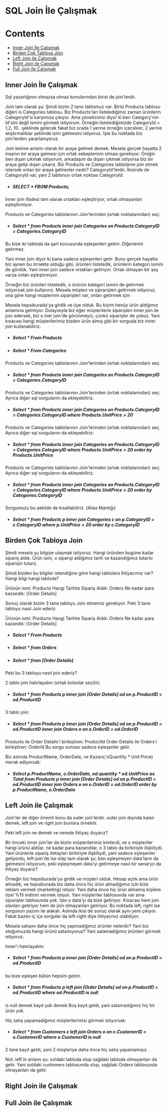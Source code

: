 # SQL Join İle Çalışmak

# Contents
* [Inner Join İle Çalışmak](#inner-join)
* [Birden Çok Tabloya Join](#coklu-join)
* [Left Join ile Çalışmak](#left-join)
* [Right Join ile Çalışmak](#right-join)
* [Full Join ile Çalışmak](#full-join)

## Inner Join İle Çalışmak <a name="inner-join"></a>
Sql yazarlığının olmazsa olmaz konularından birisi de join'lerdir. 

Join tam olarak şu: Şimdi bizim 2 tane tablomuz var. Birisi Products tablosu diğeri is Categories tablosu. Biz Products'ları listelediğimiz zaman ürünlerin CategoryId'si karşımıza çıkıyor. Ama yöneticimiz diyor ki ben Category'nin Id'sini değil ismini görmek istiyorum. Örneğin listelediğimizde CategoryId = 1,2, 10.. şeklinde gelecek fakat biz orada 1 yerine örneğin içecekler, 2 yerine atıştırmalıklar şeklinde isim gelmesini istiyoruz. İşte bu noktada biz join'lerden yararlanıyoruz. 

Join kelime anlamı olarak bir araya gelmek demek. Mesela gerçek hayatta 2 insanın bir araya gelmesi için ortak sebeplerinin olması gerekiyor. Öreğin ben dışarı çıkmak istiyorum, arkadaşım da dışarı çıkmak istiyorsa biz bir araya gelip dışarı çıkarız. Biz Products ve Categories tablolarını join etmek istersek onları bir araya getirenler nedir? CategoryId'lerdir. İkisinde de CategoryId var, yani 
2 tablonun ortak noktası CategoryId. 

- ##### SELECT * FROM Products;

İnner join ifadesi tam olarak ortakları eşleştiriyor, ortak olmayanları eşleştirmiyor. 

Products ve Categories tablolarının Join'lerinden (ortak noktalarından) seç: 
- ##### Select * from Products inner join Categories on Products.CategoryID = Categories.CategoryID

Bu bize iki tabloda da şart konusunda eşleşenleri getirir. Diğerlerini getirmez.

Yani inner join diyor ki bana sadece eşleşenleri getir. Bunu gerçek hayatta biz aynen bu örnekte olduğu gibi, ürünleri listeledik, ürünlerin kategori ismini de gördük. Yani inner join sadece ortakları getiriyor. Ortak olmayan bir şey varsa onları eşleştirmiyor.

Örneğin biz ürünleri listeledik, o ürünün kategori ismini de getirmek istiyorsak join kullanırız. Mesela müşteri ve siprarişleri
getirmek istiyoruz, ona göre hangi müşterinin siparişleri var, onları getirmek için 

Mesela hepsiburada'ya girdik ve üye olduk. Bu bizim henüz ürün aldığımız anlamına gelmiyor. Dolayısıyla biz eğer müşterilerle siparişleri inner join ile join edersek, biz o iner join'de görünmeyiz, çünkü siparişler de yokuz. Yani kısacası hangi müşterilerimiz bizden ürün almış gibi bir sorguda biz inner join kullanabiliriz. 

- ##### Select * From Products

- ##### Select * From Categories

Products ve Categories tablolarının Join'lerinden (ortak noktalarından) seç: 
- ##### Select * from Products inner join Categories on Products.CategoryID = Categories.CategoryID

Products ve Categories tablolarının Join'lerinden (ortak noktalarından) seç:  Ayrıca diğer sql sorgularını da ekleyebiliriz.
- ##### Select * from Products inner join Categories on Products.CategoryID = Categories.CategoryID where Products.UnitPrice > 20

Products ve Categories tablolarının Join'lerinden (ortak noktalarından) seç. Ayrıca diğer sql sorgularını da ekleyebiliriz:
- ##### Select * from Products inner join Categories on Products.CategoryID = Categories.CategoryID where Products.UnitPrice > 20 order by Products.UnitPrice

Products ve Categories tablolarının Join'lerinden (ortak noktalarından) seç: Ayrıca diğer sql sorgularını da ekleyebiliriz.
- ##### Select * from Products inner join Categories on Products.CategoryID = Categories.CategoryID where Products.UnitPrice > 20 order by Categories.CategoryID

Sorgumuzu bu şekilde de kısaltabiliriz. (Alias Mantığı)
- ##### Select * from Products p inner join Categories c on p.CategoryID = c.CategoryID where p.UnitPrice > 20 order by c.CategoryID

## Birden Çok Tabloya Join <a name="coklu-join"></a>
Şimdi mesela şu bilgiye ulaşmak istiyoruz. Hangi üründen bugüne kadar sipariş aldık. Ürün ismi, o siparişi aldığımız tarih ve kazandığımız tutar(o siparişin tutarı).

Şimdi bizden bu bilgiler istendiğine göre hangi tablolara ihtiyacımız var? Hangi bilgi hangi tabloda?

Ürünün ismi: Products
Hangi Tarihte Sipariş Aldık: Orders
Ne kadar para kazandık: [Order Details]

Sonuç olarak bizim 3 tane tabloyu Join etmemiz gerekiyor. Peki 3 tane tabloyu nasıl Join ederiz

Ürünün ismi: Products
Hangi Tarihte Sipariş Aldık: Orders
Ne kadar para kazandık: [Order Details]

- ##### Select * From Products

- ##### Select * from Orders

- ##### Select * from [Order Details]

Peki bu 3 tabloyu nasıl join ederiz?

2 tablo join hatırlayalım (ortak kolonlar seçilir):
- ##### Select * from Products p inner join [Order Details] od on p.ProductID = od.ProductID 

3 tablo join: 
- ##### Select * from Products p inner join [Order Details] od on p.ProductID = od.ProductID inner join Orders o  on o.OrderID = od.OrderID

Products ile Order Details'i birleştiren: ProductId
Order Details ile Orders'ı birleştiren: OrderId
Bu sorgu sonrası sadece eşleşenler gelir. 


Biz aslında ProductName, OrderDate, ve Kazanç'ı(Quantity * Unit Price) merak ediyorsak:
- ##### Select p.ProductName, o.OrderDate, od.quantity * od.UnitPrice as Total  from Products p inner join [Order Details] od on p.ProductID = od.ProductID inner join Orders o on o.OrderID = od.OrderID order by p.ProductName, o.OrderDate

## Left Join ile Çalışmak <a name="left-join"></a>

Join'ler de diğer önemli konu da outer join'lerdir. outer join dışında kalan demek, left join ve right join bunlara örnektir. 

Peki left join ne demek ve nerede ihtiyaç duyarız? 

Bir önceki inner join'ler de bizim müşterilerimiz kimlerdi, ve o müşteriler hangi ürünü aldılar, ne kadar para kazandılar, o 3 tablo da birbiriyle ilişkiliydi. Yani ürünlerle sipariş detayları birbiriyle ilişkiliydi, yani sadece eşleşenler geliyordu, left-join'de ise olay tam olarak şu; ben eşleşmeyen data'ların da gelmesini istiyorum, peki eşleşmeyen data'yı getirmeye nasıl bir senaryo da ihtiyaç duyarız?

Örneğin biz hepsiburada'ya girdik ve müşteri olduk. Hesap açtık ama ürün almadık, ve hepsiburada biz daha önce hiç ürün almadığımız için bize reklam vermek (marketing) istiyor. Yani daha önce hiç ürün almamış kişilere özel %15 indirim vermek istiyor. Yani müşteriler tablosunda var ama siparişler tablosunda yok. İşte o data'yı da bize getiriyor. Kısacası hem join olanları getiriyor hem de join olmayanları getiriyor. Bu noktada left, right ise sorgunun yazımı ile alakalı. Aslında ikisi de sonuç olarak aynı yere çıkıyor. Fakat bazen iç içe sorgular da left-right diye ihtiyacmız olabiliyor. 


Mesela satışını daha önce hiç yapmadığımız ürünler nelerdir? Yani biz stoğumuzda hangi ürünü satamıyoruz?
Yani satamadığımız ürünleri görmek istiyoruz. 

Inner'ı hatırlayalım:
- ##### Select * from Products p inner join [Order Details] od on p.ProductID = od.ProductID
bu bize eşleşen bütün hepsini getirir.

- ##### Select * from Products p left join [Order Details] od on p.ProductID = od.ProductID where od.ProductID is null 
is null demek kayıt yok demek
Boş kayıt geldi, yani satamadığımız hiç bir ürün yok. 

Hiç satış yapamadığımız müşterilerimizi görmek istiyorsak:
- ##### Select * from Customers c left join Orders o on c.CustomerID = o.CustomerID where o.CustomerID is null 
2 tane kayıt geldi, yani 2 müşteriye daha önce hiç satış yapamamışız.

Not: left'in anlamı şu: soldaki tabloda olup sağdaki tabloda olmayanları da getir. Yani  soldaki customers tablosunda olup,
sağdaki Orders tablosunda olmayanları da getir.   

## Right Join ile Çalışmak <a name="right-join"></a>





## Full Join ile Çalışmak <a name="full-join"></a>